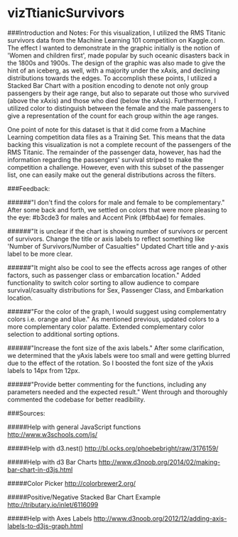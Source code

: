 # vizTtianicSurvivors


###Introduction and Notes:
For this visualization, I utilized the RMS Titanic survivors data from the Machine Learning 101 competition on Kaggle.com.  The effect I wanted to demonstrate in the graphic initially is the notion of 'Women and children first', made popular by such oceanic disasters back in the 1800s and 1900s.  The design of the graphic was also made to give the hint of an iceberg, as well, with a majority under the xAxis, and declining distributions towards the edges.  To accomplish these points, I utilized a Stacked Bar Chart with a position encoding to denote not only group passengers by their age range, but also to separate out those who survived (above the xAxis) and those who died (below the xAxis).  Furthermore, I utilized color to distinguish between the female and the male passengers to give a representation of the count for each group within the age ranges.

One point of note for this dataset is that it did come from a Machine Learning competition data files as a Training Set.  This means that the data backing this visualization is not a complete recount of the passengers of the RMS Titanic.  The remainder of the passenger data, however, has had the information regarding the passengers' survival striped to make the competition a challenge.  However, even with this subset of the passenger list, one can easily make out the general distributions across the filters.

###Feedback:

######"I don't find the colors for male and female to be complementary."
After some back and forth, we settled on colors that were more pleasing to the eye: #b3cde3 for males and Accent Pink (#fbb4ae) for females.

######"It is unclear if the chart is showing number of survivors or percent of survivors.  Change the title or axis labels to reflect something like 'Number of Survivors/Number of Casualties"
Updated Chart title and y-axis label to be more clear.

######"It might also be cool to see the effects across age ranges of other factors, such as passenger class or embarcation location."
Added functionality to switch color sorting to allow audience to compare survival/casualty distributions for Sex, Passenger Class, and Embarkation location.

######"For the color of the graph, I would suggest using complementatry colors i.e. orange and blue."
As mentioned previous, updated colors to a more complementary color palatte.  Extended complementary color selection to additional sorting options.

######"Increase the font size of the axis labels."
After some clarification, we determined that the yAxis labels were too small and were getting blurred due to the effect of the rotation.  So I boosted the font size of the yAxis labels to 14px from 12px.

######"Provide better commenting for the functions, including any parameters needed and the expected result."
Went through and thoroughly commented the codebase for better readibility.

###Sources:

#####Help with general JavaScript functions
http://www.w3schools.com/js/

#####Help with d3.nest()
http://bl.ocks.org/phoebebright/raw/3176159/

#####Help with d3 Bar Charts
http://www.d3noob.org/2014/02/making-bar-chart-in-d3js.html

#####Color Picker
http://colorbrewer2.org/

#####Positive/Negative Stacked Bar Chart Example
http://tributary.io/inlet/6116099

#####Help with Axes Labels
http://www.d3noob.org/2012/12/adding-axis-labels-to-d3js-graph.html


